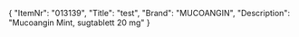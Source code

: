 {
  "ItemNr": "013139",
  "Title": "test",
  "Brand": "MUCOANGIN",
  "Description": "Mucoangin Mint, sugtablett 20 mg"
}
